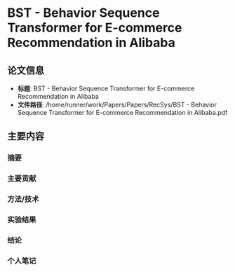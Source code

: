 # BST - Behavior Sequence Transformer for E-commerce Recommendation in Alibaba

## 论文信息
- **标题**: BST - Behavior Sequence Transformer for E-commerce Recommendation in Alibaba
- **文件路径**: /home/runner/work/Papers/Papers/RecSys/BST - Behavior Sequence Transformer for E-commerce Recommendation in Alibaba.pdf

## 主要内容

### 摘要


### 主要贡献


### 方法/技术


### 实验结果


### 结论


### 个人笔记


